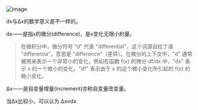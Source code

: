 

>
![image](https://github.com/ahhxyz/ai-notes/assets/5295278/6ccb06ac-e6ee-4379-9d94-5a9427547778)

dx与Δx的数学意义是不一样的。

dx——是指x的微分(difference)，是x变化无限小的量。
> 在微积分中，微分符号 "d" 代表 "differential"，这个词源自拉丁语 "differentia"，意思是 "difference"（差异）。在微分的上下文中，"d" 通常被用来表示一个非常小的变化，例如在函数 f(x) 的微分 df/dx 中，"dx" 表示 x 的一个微小的变化，"df" 表示由于 x 的这个微小变化所引起的 f(x) 的微小变化。

Δx——是自变量增量(increment)亦称自变量改变量。

当Δx比较小，可以认为 Δx≈dx
